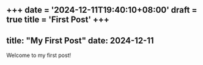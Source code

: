 +++
date = '2024-12-11T19:40:10+08:00'
draft = true
title = 'First Post'
+++
---
title: "My First Post"
date: 2024-12-11
---
Welcome to my first post!
